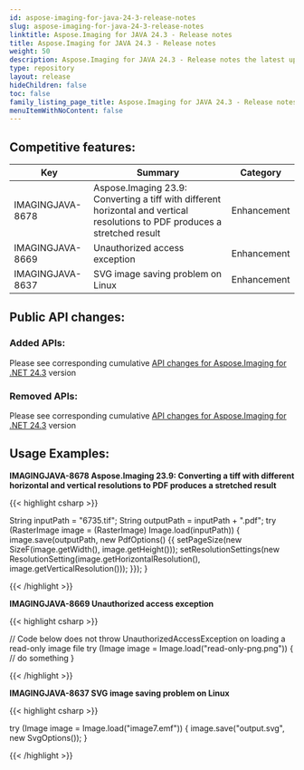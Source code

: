 ```yaml
---
id: aspose-imaging-for-java-24-3-release-notes
slug: aspose-imaging-for-java-24-3-release-notes
linktitle: Aspose.Imaging for JAVA 24.3 - Release notes
title: Aspose.Imaging for JAVA 24.3 - Release notes
weight: 50
description: Aspose.Imaging for JAVA 24.3 - Release notes the latest updates and fixes.
type: repository
layout: release
hideChildren: false
toc: false
family_listing_page_title: Aspose.Imaging for JAVA 24.3 - Release notes
menuItemWithNoContent: false
---
```


## Competitive features:


| **Key**         | **Summary**                                                                                                                                                              | **Category** |
|-----------------|--------------------------------------------------------------------------------------------------------------------------------------------------------------------------|--------------|
| IMAGINGJAVA-8678 | Aspose.Imaging 23.9: Converting a tiff with different horizontal and vertical resolutions to PDF produces a stretched result                                                                                                                                  | Enhancement      |
| IMAGINGJAVA-8669 | Unauthorized access exception                                                                                                                                  | Enhancement      |
| IMAGINGJAVA-8637 | SVG image saving problem on Linux                                                                                                                                  | Enhancement      |

## Public API changes:

### Added APIs:

Please see corresponding cumulative [API changes for Aspose.Imaging for .NET 24.3](https://releases.aspose.com/imaging/net/release-notes/2024/aspose-imaging-for-net-24-3-release-notes/) version

### Removed APIs:

Please see corresponding cumulative [API changes for Aspose.Imaging for .NET 24.3](https://releases.aspose.com/imaging/net/release-notes/2024/aspose-imaging-for-net-24-3-release-notes/) version

## Usage Examples:

**IMAGINGJAVA-8678 Aspose.Imaging 23.9: Converting a tiff with different horizontal and vertical resolutions to PDF produces a stretched result**

{{< highlight csharp >}}

String inputPath = "6735.tif";
String outputPath = inputPath + ".pdf";
try (RasterImage image = (RasterImage) Image.load(inputPath))
{
    image.save(outputPath, new PdfOptions()
    {{
        setPageSize(new SizeF(image.getWidth(), image.getHeight()));
        setResolutionSettings(new ResolutionSetting(image.getHorizontalResolution(), image.getVerticalResolution()));
    }});
}

{{< /highlight >}}

**IMAGINGJAVA-8669 Unauthorized access exception**

{{< highlight csharp >}}

// Code below does not throw UnauthorizedAccessException on loading a read-only image file
try (Image image = Image.load("read-only-png.png"))
{
  // do something
}

{{< /highlight >}}

**IMAGINGJAVA-8637 SVG image saving problem on Linux**

{{< highlight csharp >}}

try (Image image = Image.load("image7.emf")) {
   image.save("output.svg", new SvgOptions());
}

{{< /highlight >}}

